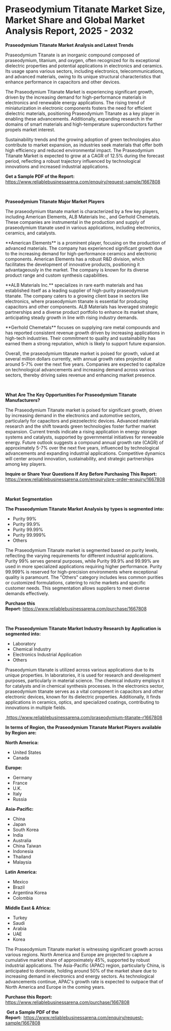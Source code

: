 <p><h1>Praseodymium Titanate Market Size, Market Share and Global Market Analysis Report, 2025 - 2032</h1></p><p><strong>Praseodymium Titanate Market Analysis and Latest Trends</strong></p>
<p><p>Praseodymium Titanate is an inorganic compound composed of praseodymium, titanium, and oxygen, often recognized for its exceptional dielectric properties and potential applications in electronics and ceramics. Its usage spans various sectors, including electronics, telecommunications, and advanced materials, owing to its unique structural characteristics that enhance performance in capacitors and other devices.</p><p>The Praseodymium Titanate Market is experiencing significant growth, driven by the increasing demand for high-performance materials in electronics and renewable energy applications. The rising trend of miniaturization in electronic components fosters the need for efficient dielectric materials, positioning Praseodymium Titanate as a key player in enabling these advancements. Additionally, expanding research in the domains of smart materials and high-temperature superconductors further propels market interest.</p><p>Sustainability trends and the growing adoption of green technologies also contribute to market expansion, as industries seek materials that offer both high efficiency and reduced environmental impact. The Praseodymium Titanate Market is expected to grow at a CAGR of 12.5% during the forecast period, reflecting a robust trajectory influenced by technological innovations and increased industrial applications.</p></p>
<p><strong>Get a Sample PDF of the Report:&nbsp;</strong> <a href="https://www.reliablebusinessarena.com/enquiry/request-sample/1667808?utm_campaign=3060&utm_medium=2&utm_source=Github&utm_content=ia&utm_term=19042025&utm_id=praseodymium-titanate">https://www.reliablebusinessarena.com/enquiry/request-sample/1667808</a></p>
<p>&nbsp;</p>
<p><strong>Praseodymium Titanate Major Market Players</strong></p>
<p><p>The praseodymium titanate market is characterized by a few key players, including American Elements, ALB Materials Inc., and Gerhold Chemetals. These companies are instrumental in the production and supply of praseodymium titanate used in various applications, including electronics, ceramics, and catalysts.</p><p>**American Elements** is a prominent player, focusing on the production of advanced materials. The company has experienced significant growth due to the increasing demand for high-performance ceramics and electronic components. American Elements has a robust R&D division, which facilitates the development of innovative products, positioning it advantageously in the market. The company is known for its diverse product range and custom synthesis capabilities.</p><p>**ALB Materials Inc.** specializes in rare earth materials and has established itself as a leading supplier of high-purity praseodymium titanate. The company caters to a growing client base in sectors like electronics, where praseodymium titanate is essential for producing capacitors and other components. ALB Materials has leveraged strategic partnerships and a diverse product portfolio to enhance its market share, anticipating steady growth in line with rising industry demands.</p><p>**Gerhold Chemetals** focuses on supplying rare metal compounds and has reported consistent revenue growth driven by increasing applications in high-tech industries. Their commitment to quality and sustainability has earned them a strong reputation, which is likely to support future expansion.</p><p>Overall, the praseodymium titanate market is poised for growth, valued at several million dollars currently, with annual growth rates projected at around 5-7% over the next five years. Companies are expected to capitalize on technological advancements and increasing demand across various sectors, thereby driving sales revenue and enhancing market presence.</p></p>
<p>&nbsp;</p>
<p><strong>What Are The Key Opportunities For Praseodymium Titanate Manufacturers?</strong></p>
<p><p>The Praseodymium Titanate market is poised for significant growth, driven by increasing demand in the electronics and automotive sectors, particularly for capacitors and piezoelectric devices. Advanced materials research and the shift towards green technologies foster further market expansion. Current trends indicate a rising application in energy storage systems and catalysts, supported by governmental initiatives for renewable energy. Future outlook suggests a compound annual growth rate (CAGR) of approximately 5-7% over the next five years, influenced by technological advancements and expanding industrial applications. Competitive dynamics will center around innovation, sustainability, and strategic partnerships among key players.</p></p>
<p><strong>Inquire or Share Your Questions If Any Before Purchasing This Report:</strong> <a href="https://www.reliablebusinessarena.com/enquiry/pre-order-enquiry/1667808?utm_campaign=3060&utm_medium=2&utm_source=Github&utm_content=ia&utm_term=19042025&utm_id=praseodymium-titanate">https://www.reliablebusinessarena.com/enquiry/pre-order-enquiry/1667808</a></p>
<p>&nbsp;</p>
<p><strong>Market Segmentation</strong></p>
<p><strong>The Praseodymium Titanate Market Analysis by types is segmented into:</strong></p>
<p><ul><li>Purity 99%</li><li>Purity 99.9%</li><li>Purity 99.99%</li><li>Purity 99.999%</li><li>Others</li></ul></p>
<p><p>The Praseodymium Titanate market is segmented based on purity levels, reflecting the varying requirements for different industrial applications. Purity 99% serves general purposes, while Purity 99.9% and 99.99% are used in more specialized applications requiring higher performance. Purity 99.999% is reserved for high-precision environments where exceptional quality is paramount. The "Others" category includes less common purities or customized formulations, catering to niche markets and specific customer needs. This segmentation allows suppliers to meet diverse demands effectively.</p></p>
<p><strong>Purchase this Report:&nbsp;</strong><a href="https://www.reliablebusinessarena.com/purchase/1667808?utm_campaign=3060&utm_medium=2&utm_source=Github&utm_content=ia&utm_term=19042025&utm_id=praseodymium-titanate">https://www.reliablebusinessarena.com/purchase/1667808</a></p>
<p>&nbsp;</p>
<p><strong>The Praseodymium Titanate Market Industry Research by Application is segmented into:</strong></p>
<p><ul><li>Laboratory</li><li>Chemical Industry</li><li>Electronics Industrial Application</li><li>Others</li></ul></p>
<p><p>Praseodymium titanate is utilized across various applications due to its unique properties. In laboratories, it is used for research and development purposes, particularly in material science. The chemical industry employs it for catalysts and in chemical synthesis processes. In the electronics sector, praseodymium titanate serves as a vital component in capacitors and other electronic devices, known for its dielectric properties. Additionally, it finds applications in ceramics, optics, and specialized coatings, contributing to innovations in multiple fields.</p></p>
<p><a href="https://www.reliablebusinessarena.com/praseodymium-titanate-r1667808?utm_campaign=3060&utm_medium=2&utm_source=Github&utm_content=ia&utm_term=19042025&utm_id=praseodymium-titanate">&nbsp;https://www.reliablebusinessarena.com/praseodymium-titanate-r1667808</a></p>
<p><strong>In terms of Region, the Praseodymium Titanate Market Players available by Region are:</strong></p>
<p>
    <p> <strong> North America: </strong>
        <ul>
            <li>United States</li>
            <li>Canada</li>
        </ul>
        </p> 
    <p> <strong> Europe: </strong>
        <ul>
            <li>Germany</li>
            <li>France</li>
            <li>U.K.</li>
            <li>Italy</li>
            <li>Russia</li>
        </ul>
        </p> 
    <p> <strong> Asia-Pacific: </strong>
        <ul>
            <li>China</li>
            <li>Japan</li>
            <li>South Korea</li>
            <li>India</li>
            <li>Australia</li>
            <li>China Taiwan</li>
            <li>Indonesia</li>
            <li>Thailand</li>
            <li>Malaysia</li>
        </ul>
        </p> 
    <p> <strong> Latin America: </strong>
        <ul>
            <li>Mexico</li>
            <li>Brazil</li>
            <li>Argentina Korea</li>
            <li>Colombia</li>
        </ul>
        </p> 
    <p> <strong> Middle East & Africa: </strong>
        <ul>
            <li>Turkey</li>
            <li>Saudi</li>
            <li>Arabia</li>
            <li>UAE</li>
            <li>Korea</li>
        </ul>
    </p>
    </p>
<p><p>The Praseodymium Titanate market is witnessing significant growth across various regions. North America and Europe are projected to capture a cumulative market share of approximately 45%, supported by robust industrial applications. The Asia-Pacific (APAC) region, particularly China, is anticipated to dominate, holding around 50% of the market share due to increasing demand in electronics and energy sectors. As technological advancements continue, APAC's growth rate is expected to outpace that of North America and Europe in the coming years.</p></p>
<p><strong>Purchase this Report: </strong><a href="https://www.reliablebusinessarena.com/purchase/1667808?utm_campaign=3060&utm_medium=2&utm_source=Github&utm_content=ia&utm_term=19042025&utm_id=praseodymium-titanate">https://www.reliablebusinessarena.com/purchase/1667808</a></p>
<p>&nbsp;<strong>Get a Sample PDF of the Report:&nbsp;&nbsp;</strong><a href="https://www.reliablebusinessarena.com/enquiry/request-sample/1667808?utm_campaign=3060&utm_medium=2&utm_source=Github&utm_content=ia&utm_term=19042025&utm_id=praseodymium-titanate">https://www.reliablebusinessarena.com/enquiry/request-sample/1667808</a></p>
<p><strong></strong></p>
<p><p></p><p></p><p></p></p>
